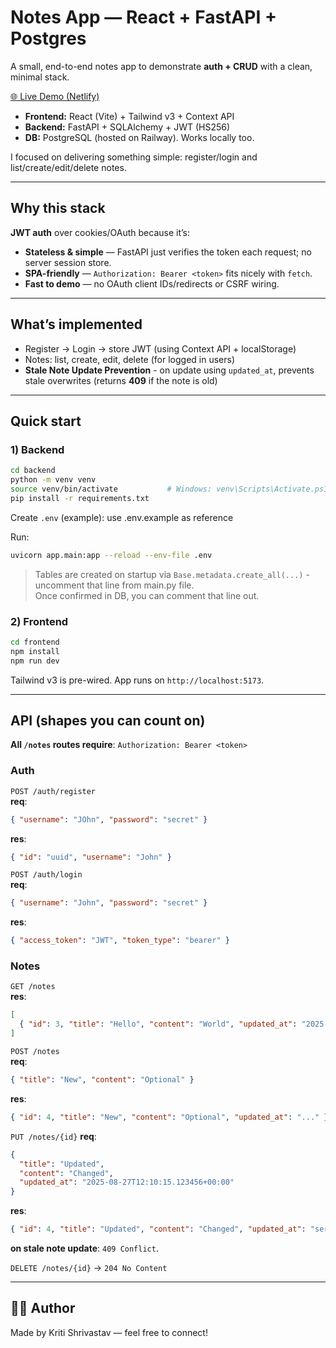 # Notes App — React + FastAPI + Postgres

A small, end-to-end notes app to demonstrate **auth + CRUD** with a clean, minimal stack.

[🌐 Live Demo (Netlify)](https://notes-add-app.netlify.app)

- **Frontend:** React (Vite) + Tailwind v3 + Context API  
- **Backend:** FastAPI + SQLAlchemy + JWT (HS256)  
- **DB:** PostgreSQL (hosted on Railway). Works locally too.

I focused on delivering something simple: register/login and list/create/edit/delete notes.

---

## Why this stack

**JWT auth** over cookies/OAuth because it’s:
- **Stateless & simple** — FastAPI just verifies the token each request; no server session store.
- **SPA-friendly** — `Authorization: Bearer <token>` fits nicely with `fetch`.
- **Fast to demo** — no OAuth client IDs/redirects or CSRF wiring.

---

## What’s implemented

- Register → Login → store JWT (using Context API + localStorage)  
- Notes: list, create, edit, delete (for logged in users)  
- **Stale Note Update Prevention** - on update using `updated_at`, prevents stale overwrites (returns **409** if the note is old)

---

## Quick start

### 1) Backend

```bash
cd backend
python -m venv venv
source venv/bin/activate           # Windows: venv\Scripts\Activate.ps1
pip install -r requirements.txt    
```

Create `.env` (example): use .env.example as reference

Run:
```bash
uvicorn app.main:app --reload --env-file .env
```

> Tables are created on startup via `Base.metadata.create_all(...)` - uncomment that line from main.py file.  
> Once confirmed in DB, you can comment that line out.

### 2) Frontend

```bash
cd frontend
npm install
npm run dev
```

Tailwind v3 is pre-wired. App runs on `http://localhost:5173`. 

---

## API (shapes you can count on)

**All `/notes` routes require**: `Authorization: Bearer <token>`

### Auth
`POST /auth/register`  
**req**:
```json
{ "username": "JOhn", "password": "secret" }
```
**res**:
```json
{ "id": "uuid", "username": "John" }
```

`POST /auth/login`  
**req**:
```json
{ "username": "John", "password": "secret" }
```
**res**:
```json
{ "access_token": "JWT", "token_type": "bearer" }
```

### Notes
`GET /notes`  
**res**:
```json
[
  { "id": 3, "title": "Hello", "content": "World", "updated_at": "2025-08-27T12:10:15.123456+00:00" }
]
```

`POST /notes`  
**req**:
```json
{ "title": "New", "content": "Optional" }
```
**res**:
```json
{ "id": 4, "title": "New", "content": "Optional", "updated_at": "..." }
```

`PUT /notes/{id}` 
**req**:
```json
{
  "title": "Updated",
  "content": "Changed",
  "updated_at": "2025-08-27T12:10:15.123456+00:00" 
}
```
**res**:
```json
{ "id": 4, "title": "Updated", "content": "Changed", "updated_at": "server time" }
```
**on stale note update**: `409 Conflict`.

`DELETE /notes/{id}` → `204 No Content`

---

## 🧑‍💻 Author

Made by Kriti Shrivastav — feel free to connect!